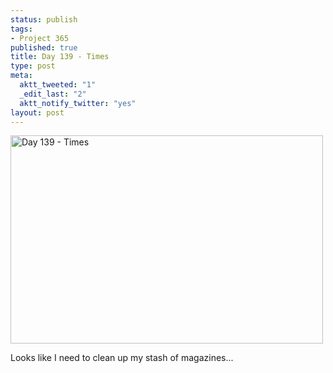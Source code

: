 ```yaml
--- 
status: publish
tags: 
- Project 365
published: true
title: Day 139 - Times
type: post
meta: 
  aktt_tweeted: "1"
  _edit_last: "2"
  aktt_notify_twitter: "yes"
layout: post
---
```

<a href="http://www.flickr.com/photos/freeed/5738993944/" title="Day 139 - Times by Fred​, on Flickr"><img src="http://farm3.static.flickr.com/2188/5738993944_bebd6e5986.jpg" width="500" height="333" alt="Day 139 - Times"/></a>

Looks like I need to clean up my stash of magazines...
